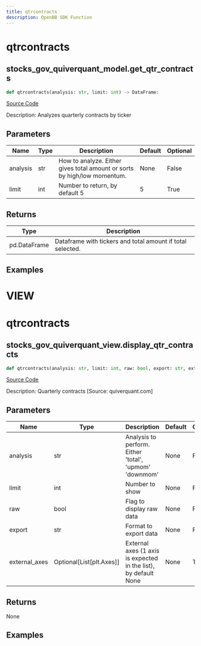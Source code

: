 ```yaml
---
title: qtrcontracts
description: OpenBB SDK Function
---
```

# qtrcontracts

## stocks_gov_quiverquant_model.get_qtr_contracts

```python
def qtrcontracts(analysis: str, limit: int) -> DataFrame:
```
[Source Code](https://github.com/OpenBB-finance/OpenBBTerminal/tree/main/openbb_terminal/stocks/government/quiverquant_model.py#L481)

Description: Analyzes quarterly contracts by ticker

## Parameters

| Name | Type | Description | Default | Optional |
| ---- | ---- | ----------- | ------- | -------- |
| analysis | str | How to analyze.  Either gives total amount or sorts by high/low momentum. | None | False |
| limit | int | Number to return, by default 5 | 5 | True |

## Returns

| Type | Description |
| ---- | ----------- |
| pd.DataFrame | Dataframe with tickers and total amount if total selected. |

## Examples




# VIEW

# qtrcontracts

## stocks_gov_quiverquant_view.display_qtr_contracts

```python
def qtrcontracts(analysis: str, limit: int, raw: bool, export: str, external_axes: Union[List[matplotlib.axes._axes.Axes], NoneType]) -> None:
```
[Source Code](https://github.com/OpenBB-finance/OpenBBTerminal/tree/main/openbb_terminal/stocks/government/quiverquant_view.py#L445)

Description: Quarterly contracts [Source: quiverquant.com]

## Parameters

| Name | Type | Description | Default | Optional |
| ---- | ---- | ----------- | ------- | -------- |
| analysis | str | Analysis to perform.  Either 'total', 'upmom' 'downmom' | None | False |
| limit | int | Number to show | None | False |
| raw | bool | Flag to display raw data | None | False |
| export | str | Format to export data | None | False |
| external_axes | Optional[List[plt.Axes]] | External axes (1 axis is expected in the list), by default None | None | True |

## Returns

None

## Examples

